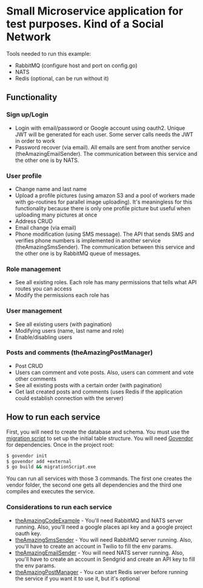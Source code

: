 # Small Microservice application for test purposes. Kind of a Social Network

Tools needed to run this example:
 - RabbitMQ (configure host and port on config.go)
 - NATS
 - Redis (optional, can be run without it)

## Functionality

### Sign up/Login
 - Login with email/password or Google account using oauth2. Unique JWT will be generated for each user. Some server calls needs the JWT in order to work
 - Password recover (via email). All emails are sent from another service (theAmazingEmailSender). The communication between this service and the other one is by NATS.

### User profile
- Change name and last name
- Upload a profile pictures (using amazon S3 and a pool of workers made with go-routines for parallel image uploading). It's meaningless for this functionality because there is only one profile picture but useful when uploading many pictures at once
- Address CRUD
- Email change (via email)
- Phone modification (using SMS message). The API that sends SMS and verifies phone numbers is implemented in another service (theAmazingSmsSender). The communication between this service and the other one is by RabbitMQ queue of messages.

### Role management
- See all existing roles. Each role has many permissions that tells what API routes you can access
- Modify the permissions each role has

### User management
- See all existing users (with pagination)
- Modifying users (name, last name and role)
- Enable/disabling users

### Posts and comments (theAmazingPostManager)
- Post CRUD
- Users can comment and vote posts. Also, users can comment and vote other comments
- See all existing posts with a certain order (with pagination)
- Get last created posts and comments (uses Redis if the application could establish connection with the server)

## How to run each service
First, you will need to create the database and schema. You must use the [migration script](https://github.com/juanoubi6/migrationScript) to set up the initial table structure. You will need [Govendor](https://github.com/kardianos/govendor) for dependencies. Once in the project root:
```sh
$ govendor init
$ govendor add +external
$ go build && migrationScript.exe
```
You can run all services with those 3 commands. The first one creates the vendor folder, the second one gets all dependencies and the third one compiles and executes the service.

### Considerations to run each service
- [theAmazingCodeExample](https://github.com/juanoubi6/theAmazingCodeExample) -  You'll need RabbitMQ and NATS server running. Also, you'll need a google places api key and a google project oauth key.
- [theAmazingSmsSender](https://github.com/juanoubi6/theAmazingSmsSender) - You will need RabbitMQ server running. Also, you'll have to create an account in Twilio to fill the env params.  
- [theAmazingEmailSender](https://github.com/juanoubi6/theAmazingEmailSender) - You will need NATS server running. Also, you'll have to create an account in Sendgrid and create an API key to fill the env params.  
- [theAmazingPostManager](https://github.com/juanoubi6/theAmazingPostManager) - You can start Redis server before running the service if you want it to use it, but it's optional
